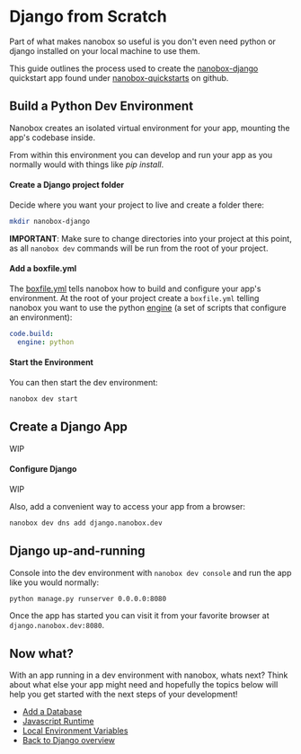 # Django from Scratch
Part of what makes nanobox so useful is you don't even need python or django installed on your local machine to use them.

This guide outlines the process used to create the <a href="https://github.com/nanobox-quickstarts/nanobox-django" target="\_blank">nanobox-django</a> quickstart app found under <a href="https://github.com/nanobox-quickstarts" target="\_blank">nanobox-quickstarts</a> on github.

## Build a Python Dev Environment
Nanobox creates an isolated virtual environment for your app, mounting the app's codebase inside.

From within this environment you can develop and run your app as you normally would with things like *pip install*.

#### Create a Django project folder
Decide where you want your project to live and create a folder there:

```bash
mkdir nanobox-django
```

**IMPORTANT**: Make sure to change directories into your project at this point, as all `nanobox dev` commands will be run from the root of your project.

#### Add a boxfile.yml
The <a href="https://docs.nanobox.io/boxfile/" target="\_blank">boxfile.yml</a> tells nanobox how to build and configure your app's environment. At the root of your project create a `boxfile.yml` telling nanobox you want to use the python <a href="https://docs.nanobox.io/engines/" target="\_blank">engine</a> (a set of scripts that configure an environment):

```yaml
code.build:
  engine: python
```

#### Start the Environment
You can then start the dev environment:

```bash
nanobox dev start
```

## Create a Django App
WIP

#### Configure Django
WIP

Also, add a convenient way to access your app from a browser:

```bash
nanobox dev dns add django.nanobox.dev
```

## Django up-and-running
Console into the dev environment with `nanobox dev console` and run the app like you would normally:

```bash
python manage.py runserver 0.0.0.0:8080
```

Once the app has started you can visit it from your favorite browser at `django.nanobox.dev:8080`.

## Now what?
With an app running in a dev environment with nanobox, whats next? Think about what else your app might need and hopefully the topics below will help you get started with the next steps of your development!

* [Add a Database](/python/django/add-a-database)
* [Javascript Runtime](/python/django/javascript-runtime)
* [Local Environment Variables](/python/django/local-evars)
* [Back to Django overview](/python/django)
